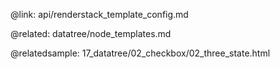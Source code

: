 @link: api/renderstack_template_config.md

@related:
	datatree/node_templates.md

@relatedsample:
	17_datatree/02_checkbox/02_three_state.html